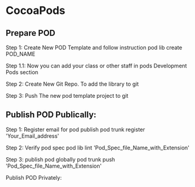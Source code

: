 # CocoaPods

## Prepare POD
Step 1: Create New POD Template and follow instruction
    pod lib create POD_NAME

Step 1.1: Now you can add your class or other staff in pods Development Pods section

Step 2: Create New Git Repo. To add the library to git

Step 3: Push The new pod template project to git

## Publish POD Publically:

Step 1: Register email for pod publish
    pod trunk register 'Your_Email_address'

Step 2:  Verify pod spec 
    pod lib lint 'Pod_Spec_file_Name_with_Extension'

Step 3: publish pod globally
    pod trunk push 'Pod_Spec_file_Name_with_Extension'


Publish POD Privately:
